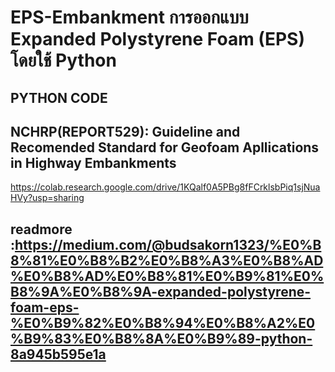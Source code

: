 # EPS-Embankment การออกแบบ Expanded Polystyrene Foam (EPS) โดยใช้ Python
## PYTHON CODE
## NCHRP(REPORT529): Guideline and Recomended Standard for Geofoam Apllications in Highway Embankments
https://colab.research.google.com/drive/1KQalf0A5PBg8fFCrklsbPiq1sjNuaHVy?usp=sharing
## readmore :https://medium.com/@budsakorn1323/%E0%B8%81%E0%B8%B2%E0%B8%A3%E0%B8%AD%E0%B8%AD%E0%B8%81%E0%B9%81%E0%B8%9A%E0%B8%9A-expanded-polystyrene-foam-eps-%E0%B9%82%E0%B8%94%E0%B8%A2%E0%B9%83%E0%B8%8A%E0%B9%89-python-8a945b595e1a
